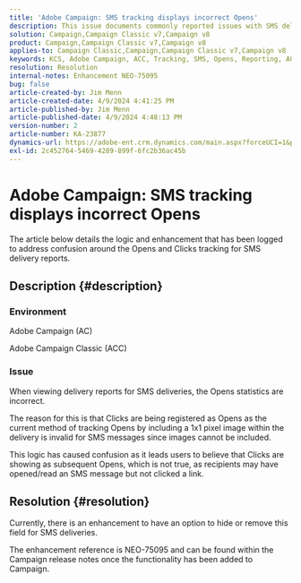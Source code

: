 ```yaml
---
title: 'Adobe Campaign: SMS tracking displays incorrect Opens'
description: This issue documents commonly reported issues with SMS delivery tracking displaying incorrect Opens within delivery reporting
solution: Campaign,Campaign Classic v7,Campaign v8
product: Campaign,Campaign Classic v7,Campaign v8
applies-to: Campaign Classic,Campaign,Campaign Classic v7,Campaign v8
keywords: KCS, Adobe Campaign, ACC, Tracking, SMS, Opens, Reporting, AC, Adobe Campaign Classic, FAQ
resolution: Resolution
internal-notes: Enhancement NEO-75095
bug: false
article-created-by: Jim Menn
article-created-date: 4/9/2024 4:41:25 PM
article-published-by: Jim Menn
article-published-date: 4/9/2024 4:48:13 PM
version-number: 2
article-number: KA-23877
dynamics-url: https://adobe-ent.crm.dynamics.com/main.aspx?forceUCI=1&pagetype=entityrecord&etn=knowledgearticle&id=c16e5eff-8ff6-ee11-a1fe-6045bd006268
exl-id: 2c452764-5469-4289-899f-6fc2b36ac45b
---
```

# Adobe Campaign: SMS tracking displays incorrect Opens


The article below details the logic and enhancement that has been logged to address confusion around the Opens and Clicks tracking for SMS delivery reports.

## Description {#description}


### Environment

Adobe Campaign (AC)

Adobe Campaign Classic (ACC)

### Issue

When viewing delivery reports for SMS deliveries, the Opens statistics are incorrect.

The reason for this is that Clicks are being registered as Opens as the current method of tracking Opens by including a 1x1 pixel image within the delivery is invalid for SMS messages since images cannot be included.

This logic has caused confusion as it leads users to believe that Clicks are showing as subsequent Opens, which is not true, as recipients may have opened/read an SMS message but not clicked a link.


## Resolution {#resolution}


Currently, there is an enhancement to have an option to hide or remove this field for SMS deliveries.

The enhancement reference is NEO-75095 and can be found within the Campaign release notes once the functionality has been added to Campaign.
